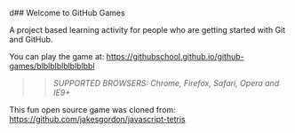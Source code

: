 d## Welcome to GitHub Games

A project based learning activity for people who are getting started with Git and GitHub.

You can play the game at: https://githubschool.github.io/github-games/blblblblblblblbbl

>> _*SUPPORTED BROWSERS*: Chrome, Firefox, Safari, Opera and IE9+_

This fun open source game was cloned from: https://github.com/jakesgordon/javascript-tetris
